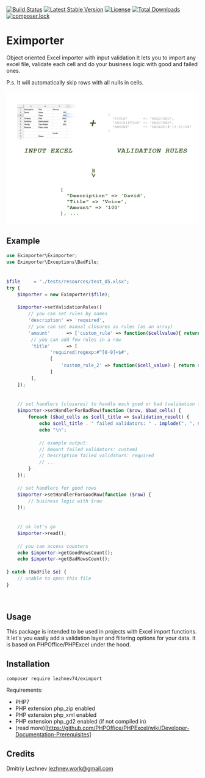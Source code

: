 [![Build Status](https://travis-ci.org/lezhnev74/Eximporter.svg?branch=master)](https://travis-ci.org/lezhnev74/Eximporter)
[![Latest Stable Version](https://poser.pugx.org/lezhnev74/eximport/v/stable)](https://packagist.org/packages/lezhnev74/eximport)
[![License](https://poser.pugx.org/lezhnev74/eximport/license)](https://packagist.org/packages/lezhnev74/eximport)
[![Total Downloads](https://poser.pugx.org/lezhnev74/eximport/downloads)](https://packagist.org/packages/lezhnev74/eximport)
[![composer.lock](https://poser.pugx.org/lezhnev74/eximport/composerlock)](https://packagist.org/packages/lezhnev74/eximport)



# Eximporter
Object oriented Excel importer with input validation
It lets you to import any excel file, validate each cell and do your business logic with good and failed ones.

P.s. It will automatically skip rows with all nulls in cells.

![Preview](./tests/resources/preview.png)

## Example
```php
use Eximporter\Eximporter;
use Eximporter\Exceptions\BadFile;


$file     = "./tests/resources/test_05.xlsx";
try {
    $importer = new Eximporter($file);
    
    $importer->setValidationRules([
        // you can set rules by names
        'description' => 'required',
        // you can set manual closures as rules (as an array)
        'amount'      => ['custom_rule' => function($cellvalue){ return $cell_value > 100; }]
         // you can add few rules in a row
         'title'      => [
                'required|regexp:#^[0-9]+$#', 
                [
                    'custom_rule_2' => function($cell_value) { return strlen($cell_value)<10; }
                ]
         ],
    ]);
    
    
    // set handlers (closures) to handle each good or bad (validation failed) row
    $importer->setHandlerForBadRow(function ($row, $bad_cells) {
        foreach ($bad_cells as $cell_title => $validation_result) {
            echo $cell_title . " failed validators: " . implode(", ", $validation_result->getFailed());
            echo "\n";
            
            // example output:
            // Amount failed validators: custom1
            // Description failed validators: required
            // ...
        }
    });
    
    // set handlers for good rows
    $importer->setHandlerForGoodRow(function ($row) {
        // business logic with $row
    });
    
    
    // ok let's go
    $importer->read();
    
    // you can access counters
    echo $importer->getGoodRowsCount();
    echo $importer->getBadRowsCount();
    
} catch (BadFile $e) {
    // unable to open this file
}




```

## Usage
This package is intended to be used in projects with Excel import functions.
It let's you easily add a validation layer and filtering options for your data. 
It is based on PHPOffice/PHPExcel under the hood.

## Installation
```
composer require lezhnev74/eximport
```

Requirements:
* PHP7
* PHP extension php_zip enabled
* PHP extension php_xml enabled
* PHP extension php_gd2 enabled (if not compiled in)
* (read more)[https://github.com/PHPOffice/PHPExcel/wiki/Developer-Documentation-Prerequisites]


## Credits
Dmitriy Lezhnev
lezhnev.work@gmail.com